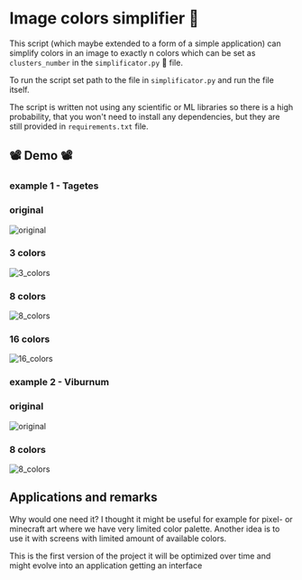 # Image colors simplifier 🍭
This script (which maybe extended to a form of a simple application)
can simplify colors in an image to exactly n colors which can be set as
```clusters_number``` in the ```simplificator.py``` 🐍 file.

To run the script set path to the file in ```simplificator.py``` and run
the file itself.

The script is written not using any scientific or ML libraries so there is a high
probability, that you won't need to install any dependencies, but they
are still provided in ```requirements.txt``` file.

## 📽️ Demo 📽️

### example 1 - Tagetes
### original

![original](./demos/img_5.jpg)

### 3 colors

![3_colors](./demos/img_520231119204401.jpg)


### 8 colors

![8_colors](./demos/img_520231119202311.jpg)

### 16 colors

![16_colors](./demos/img_520231119210347.jpg)

### example 2 - Viburnum
### original

![original](./demos/img_1.jpg)

### 8 colors

![8_colors](./demos/img_120231119202942.jpg)

## Applications and remarks

Why would one need it? I thought it might be useful for example for pixel- or minecraft art
where we have very limited color palette. Another idea is to use it with screens with limited amount
of available colors.

This is the first version of the project it will be optimized over time
and might evolve into an application getting an interface

